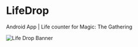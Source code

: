 # LifeDrop

Android App | Life counter for Magic: The Gathering

![Life Drop Banner](https://github.com/straderd/LifeDrop/assets/16142073/8b9ebc86-042a-4425-81ab-cf52ab7cc7c7)
